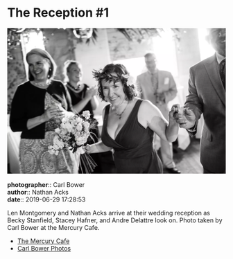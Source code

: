 # The Reception #1

![Len Montgomery and Nathan Acks arrive at their wedding reception](assets/2019-06-29-set-3-the-reception-01.webp)

**photographer**:: Carl Bower  
**author**:: Nathan Acks  
**date**:: 2019-06-29 17:28:53

Len Montgomery and Nathan Acks arrive at their wedding reception as Becky Stanfield, Stacey Hafner, and Andre Delattre look on. Photo taken by Carl Bower at the Mercury Cafe.

* [The Mercury Cafe](http://mercurycafe.com)
* [Carl Bower Photos](https://carlbowerphotos.com)
